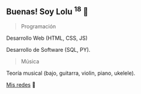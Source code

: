 ## Buenas! Soy Lolu <sup>18</sup> 🦋

> Programación

Desarrollo Web (HTML, CSS, JS)

Desarrollo de Software (SQL, PY).

> Música

Teoría musical (bajo, guitarra, violin, piano, ukelele).

[Mis redes](https://linktr.ee/loluok) 🍂
